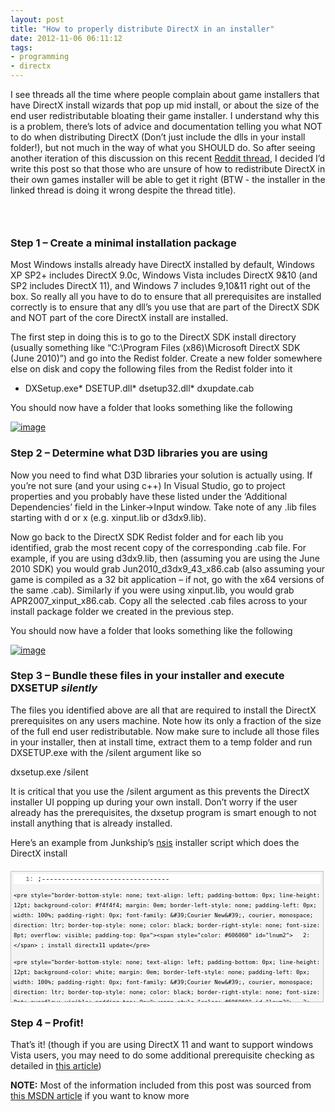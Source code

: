 ```yaml
---
layout: post
title: "How to properly distribute DirectX in an installer"
date: 2012-11-06 06:11:12
tags:
- programming
- directx
---
```


I see threads all the time where people complain about game installers that have DirectX install wizards that pop up mid install, or about the size of the end user redistributable bloating their game installer. I understand why this is a problem, there’s lots of advice and documentation telling you what NOT to do when distributing DirectX (Don’t just include the dlls in your install folder!), but not much in the way of what you SHOULD do. So after seeing another iteration of this discussion on this recent [Reddit thread](http://www.reddit.com/r/gaming/comments/12o9fd/bundling_directx_9_with_your_game_the_right_way/), I decided I’d write this post so that those who are unsure of how to redistribute DirectX in their own games installer will be able to get it right (BTW - the installer in the linked thread is doing it wrong despite the thread title).

### &#160;

### Step 1 – Create a minimal installation package

Most Windows installs already have DirectX installed by default, Windows XP SP2+ includes DirectX 9.0c, Windows Vista includes DirectX 9&amp;10 (and SP2 includes DirectX 11), and Windows 7 includes 9,10&amp;11 right out of the box. So really all you have to do to ensure that all prerequisites are installed correctly is to ensure that any dll’s you use that are part of the DirectX SDK and NOT part of the core DirectX install are installed.

The first step in doing this is to go to the DirectX SDK install directory (usually something like “C:\Program Files (x86)\Microsoft DirectX SDK (June 2010)”) and go into the Redist folder. Create a new folder somewhere else on disk and copy the following files from the Redist folder into it

*   DXSetup.exe*   DSETUP.dll*   dsetup32.dll*   dxupdate.cab  

You should now have a folder that looks something like the following

[![image](http://www.junkship.net/Resources/News/l72Guhea20KlBCsHAT4LKA.png "image")](http://www.junkship.net/Resources/News/kIdg3s0_aUyXzMLwjoBD1Q.png)   

### Step 2 – Determine what D3D libraries you are using

Now you need to find what D3D libraries your solution is actually using. If you’re not sure (and your using c++) In Visual Studio, go to project properties and you probably have these listed under the ‘Additional Dependencies’ field in the Linker-&gt;Input window. Take note of any .lib files starting with d or x (e.g. xinput.lib or d3dx9.lib). 

Now go back to the DirectX SDK Redist folder and for each lib you identified, grab the most recent copy of the corresponding .cab file. For example, if you are using d3dx9.lib, then (assuming you are using the June 2010 SDK) you would grab Jun2010_d3dx9_43_x86.cab (also assuming your game is compiled as a 32 bit application – if not, go with the x64 versions of the same .cab). Similarly if you were using xinput.lib, you would grab APR2007_xinput_x86.cab. Copy all the selected .cab files across to your install package folder we created in the previous step.

You should now have a folder that looks something like the following

[![image](http://www.junkship.net/Resources/News/7PwNowwC00SeBvCZvqKysg.png "image")](http://www.junkship.net/Resources/News/8BJo8Jz19EmEbQrGRMDUhA.png)   

### Step 3 – Bundle these files in your installer and execute DXSETUP *silently*

The files you identified above are all that are required to install the DirectX prerequisites on any users machine. Note how its only a fraction of the size of the full end user redistributable. Now make sure to include all those files in your installer, then at install time, extract them to a temp folder and run DXSETUP.exe with the /silent argument like so

dxsetup.exe /silent

It is critical that you use the /silent argument as this prevents the DirectX installer UI popping up during your own install. Don’t worry if the user already has the prerequisites, the dxsetup program is smart enough to not install anything that is already installed.

Here’s an example from Junkship’s [nsis](http://nsis.sourceforge.net/Main_Page) installer script which does the DirectX install
  <div style="border-bottom: silver 1px solid; text-align: left; border-left: silver 1px solid; padding-bottom: 4px; line-height: 12pt; background-color: #f4f4f4; margin: 20px 0px 10px; padding-left: 4px; width: 97.5%; padding-right: 4px; font-family: &#39;Courier New&#39;, courier, monospace; direction: ltr; max-height: 200px; font-size: 8pt; overflow: auto; border-top: silver 1px solid; cursor: text; border-right: silver 1px solid; padding-top: 4px" id="codeSnippetWrapper">   <div style="border-bottom-style: none; text-align: left; padding-bottom: 0px; line-height: 12pt; background-color: #f4f4f4; border-left-style: none; padding-left: 0px; width: 100%; padding-right: 0px; font-family: &#39;Courier New&#39;, courier, monospace; direction: ltr; border-top-style: none; color: black; border-right-style: none; font-size: 8pt; overflow: visible; padding-top: 0px" id="codeSnippet">     <pre style="border-bottom-style: none; text-align: left; padding-bottom: 0px; line-height: 12pt; background-color: white; margin: 0em; border-left-style: none; padding-left: 0px; width: 100%; padding-right: 0px; font-family: &#39;Courier New&#39;, courier, monospace; direction: ltr; border-top-style: none; color: black; border-right-style: none; font-size: 8pt; overflow: visible; padding-top: 0px"><span style="color: #606060" id="lnum1">   1:</span> ;--------------------------------</pre>
<!--CRLF-->

    <pre style="border-bottom-style: none; text-align: left; padding-bottom: 0px; line-height: 12pt; background-color: #f4f4f4; margin: 0em; border-left-style: none; padding-left: 0px; width: 100%; padding-right: 0px; font-family: &#39;Courier New&#39;, courier, monospace; direction: ltr; border-top-style: none; color: black; border-right-style: none; font-size: 8pt; overflow: visible; padding-top: 0px"><span style="color: #606060" id="lnum2">   2:</span> ; install directx11 update</pre>
<!--CRLF-->

    <pre style="border-bottom-style: none; text-align: left; padding-bottom: 0px; line-height: 12pt; background-color: white; margin: 0em; border-left-style: none; padding-left: 0px; width: 100%; padding-right: 0px; font-family: &#39;Courier New&#39;, courier, monospace; direction: ltr; border-top-style: none; color: black; border-right-style: none; font-size: 8pt; overflow: visible; padding-top: 0px"><span style="color: #606060" id="lnum3">   3:</span> Section <span style="color: #006080">&quot;Install Directx 11 June 2010 update&quot;</span></pre>
<!--CRLF-->

    <pre style="border-bottom-style: none; text-align: left; padding-bottom: 0px; line-height: 12pt; background-color: #f4f4f4; margin: 0em; border-left-style: none; padding-left: 0px; width: 100%; padding-right: 0px; font-family: &#39;Courier New&#39;, courier, monospace; direction: ltr; border-top-style: none; color: black; border-right-style: none; font-size: 8pt; overflow: visible; padding-top: 0px"><span style="color: #606060" id="lnum4">   4:</span>  </pre>
<!--CRLF-->

    <pre style="border-bottom-style: none; text-align: left; padding-bottom: 0px; line-height: 12pt; background-color: white; margin: 0em; border-left-style: none; padding-left: 0px; width: 100%; padding-right: 0px; font-family: &#39;Courier New&#39;, courier, monospace; direction: ltr; border-top-style: none; color: black; border-right-style: none; font-size: 8pt; overflow: visible; padding-top: 0px"><span style="color: #606060" id="lnum5">   5:</span>     SetOutPath $TEMP\Junkship</pre>
<!--CRLF-->

    <pre style="border-bottom-style: none; text-align: left; padding-bottom: 0px; line-height: 12pt; background-color: #f4f4f4; margin: 0em; border-left-style: none; padding-left: 0px; width: 100%; padding-right: 0px; font-family: &#39;Courier New&#39;, courier, monospace; direction: ltr; border-top-style: none; color: black; border-right-style: none; font-size: 8pt; overflow: visible; padding-top: 0px"><span style="color: #606060" id="lnum6">   6:</span>     File dxredist\*.cab</pre>
<!--CRLF-->

    <pre style="border-bottom-style: none; text-align: left; padding-bottom: 0px; line-height: 12pt; background-color: white; margin: 0em; border-left-style: none; padding-left: 0px; width: 100%; padding-right: 0px; font-family: &#39;Courier New&#39;, courier, monospace; direction: ltr; border-top-style: none; color: black; border-right-style: none; font-size: 8pt; overflow: visible; padding-top: 0px"><span style="color: #606060" id="lnum7">   7:</span>     File dxredist\*.dll</pre>
<!--CRLF-->

    <pre style="border-bottom-style: none; text-align: left; padding-bottom: 0px; line-height: 12pt; background-color: #f4f4f4; margin: 0em; border-left-style: none; padding-left: 0px; width: 100%; padding-right: 0px; font-family: &#39;Courier New&#39;, courier, monospace; direction: ltr; border-top-style: none; color: black; border-right-style: none; font-size: 8pt; overflow: visible; padding-top: 0px"><span style="color: #606060" id="lnum8">   8:</span>     File dxredist\DXSETUP.exe</pre>
<!--CRLF-->

    <pre style="border-bottom-style: none; text-align: left; padding-bottom: 0px; line-height: 12pt; background-color: white; margin: 0em; border-left-style: none; padding-left: 0px; width: 100%; padding-right: 0px; font-family: &#39;Courier New&#39;, courier, monospace; direction: ltr; border-top-style: none; color: black; border-right-style: none; font-size: 8pt; overflow: visible; padding-top: 0px"><span style="color: #606060" id="lnum9">   9:</span>  </pre>
<!--CRLF-->

    <pre style="border-bottom-style: none; text-align: left; padding-bottom: 0px; line-height: 12pt; background-color: #f4f4f4; margin: 0em; border-left-style: none; padding-left: 0px; width: 100%; padding-right: 0px; font-family: &#39;Courier New&#39;, courier, monospace; direction: ltr; border-top-style: none; color: black; border-right-style: none; font-size: 8pt; overflow: visible; padding-top: 0px"><span style="color: #606060" id="lnum10">  10:</span>     ExecWait <span style="color: #006080">'&quot;$TEMP\Junkship\dxsetup.exe&quot; /silent'</span></pre>
<!--CRLF-->

    <pre style="border-bottom-style: none; text-align: left; padding-bottom: 0px; line-height: 12pt; background-color: white; margin: 0em; border-left-style: none; padding-left: 0px; width: 100%; padding-right: 0px; font-family: &#39;Courier New&#39;, courier, monospace; direction: ltr; border-top-style: none; color: black; border-right-style: none; font-size: 8pt; overflow: visible; padding-top: 0px"><span style="color: #606060" id="lnum11">  11:</span>     SetOutPath $TEMP</pre>
<!--CRLF-->

    <pre style="border-bottom-style: none; text-align: left; padding-bottom: 0px; line-height: 12pt; background-color: #f4f4f4; margin: 0em; border-left-style: none; padding-left: 0px; width: 100%; padding-right: 0px; font-family: &#39;Courier New&#39;, courier, monospace; direction: ltr; border-top-style: none; color: black; border-right-style: none; font-size: 8pt; overflow: visible; padding-top: 0px"><span style="color: #606060" id="lnum12">  12:</span>     RMDIR /r $TEMP\Junkship\dxredist</pre>
<!--CRLF-->

    <pre style="border-bottom-style: none; text-align: left; padding-bottom: 0px; line-height: 12pt; background-color: white; margin: 0em; border-left-style: none; padding-left: 0px; width: 100%; padding-right: 0px; font-family: &#39;Courier New&#39;, courier, monospace; direction: ltr; border-top-style: none; color: black; border-right-style: none; font-size: 8pt; overflow: visible; padding-top: 0px"><span style="color: #606060" id="lnum13">  13:</span>  </pre>
<!--CRLF-->

    <pre style="border-bottom-style: none; text-align: left; padding-bottom: 0px; line-height: 12pt; background-color: #f4f4f4; margin: 0em; border-left-style: none; padding-left: 0px; width: 100%; padding-right: 0px; font-family: &#39;Courier New&#39;, courier, monospace; direction: ltr; border-top-style: none; color: black; border-right-style: none; font-size: 8pt; overflow: visible; padding-top: 0px"><span style="color: #606060" id="lnum14">  14:</span> SectionEnd</pre>
<!--CRLF--></div>
</div>

### Step 4 – Profit!

That’s it! (though if you are using DirectX 11 and want to support windows Vista users, you may need to do some additional prerequisite checking as detailed in [this article](http://msdn.microsoft.com/en-US/library/ee416644.aspx))

**NOTE:** Most of the information included from this post was sourced from [this MSDN article](http://msdn.microsoft.com/en-US/library/ee416644.aspx) if you want to know more